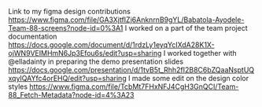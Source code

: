 Link to my figma design contributions   https://www.figma.com/file/GA3XjtfIZj6AnknrnB9gYL/Babatola-Ayodele-Team-88-screens?node-id=0%3A1
I worked on a part of the team project documentation https://docs.google.com/document/d/1rdzLy1eyqYcIXdA28K1X-ojWN9VEIMHmN6Jp3Efou6s/edit?usp=sharing
I worked together with @elladainty in preparing the demo presentation slides  https://docs.google.com/presentation/d/1tvB5t_Rhh2fI2B8C6bZQaaNsptUQxqyIQAYfc4orEHQ/edit?usp=sharing
I made some edit on the design color styles https://www.figma.com/file/TcbMt7FHxNFJ4CgH3GnQCI/Team-88_Fetch-Metadata?node-id=4%3A23
